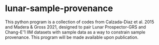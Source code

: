 # lunar-sample-provenance
This python program is a collection of codes from Calzada-Diaz et al. 2015 and Madera &amp; Gross 2021, designed to pair Lunar Prospector-GRS and Chang-E'1 IIM datasets with sample data as a way to constrain sample provenance. This program will be made available upon publication.
